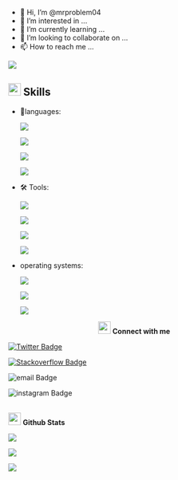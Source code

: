 - 👋 Hi, I’m @mrproblem04
- 👀 I’m interested in ...
- 🌱 I’m currently learning ...
- 💞️ I’m looking to collaborate on ...
- 📫 How to reach me ...


![](https://komarev.com/ghpvc/?username=mrproblem04&color=blueviolet)

## <img src="https://media2.giphy.com/media/QssGEmpkyEOhBCb7e1/giphy.gif?cid=ecf05e47a0n3gi1bfqntqmob8g9aid1oyj2wr3ds3mg700bl&rid=giphy.gif" width ="25"><b> Skills</b>

- 📖languages:

    ![](https://img.shields.io/badge/Code-Python-informational?style=flat&logo=python&logoColor=yellow&color=2bbc8a)

    ![](https://img.shields.io/badge/Code-Javascript-informational?style=flat&logo=javascript&logoColor=yellow&color=2bbc8a)

    ![](https://img.shields.io/badge/Code-HTML-informational?style=flat&logo=html5&logoColor=orange&color=2bbc8a)

    ![](https://img.shields.io/badge/Code-CSS-informational?style=flat&logo=css3&logoColor=blue&color=2bbc8a)

- 🛠️ Tools:

    ![](https://img.shields.io/badge/Tools-Git-informational?style=flat&logo=git&logoColor=red&color=2bbc8a)

    ![](https://img.shields.io/badge/Tools-Github-informational?style=flat&logo=github&logoColor=white&color=2bbc8a)

    ![](https://img.shields.io/badge/Tools-Visual_Studio_Code-informational?style=flat&logo=visual-studio-code&logoColor=blue&color=2bbc8a)

 
    ![](https://img.shields.io/badge/Tools-Blender-informational?style=flat&logo=blender&logoColor=white&color=2bbc8a)

- operating systems:

    ![](https://img.shields.io/badge/OS-Linux-informational?style=flat&logo=linux&logoColor=white&color=2bbc8a)

    ![](https://img.shields.io/badge/OS-Windows-informational?style=flat&logo=windows&logoColor=blue&color=2bbc8a)

    ![](https://img.shields.io/badge/OS-Android-informational?style=flat&logo=android&logoColor=green&color=2bbc8a)

<p align="center">
<img src="https://media.giphy.com/media/3o7TKSjRrfIPjeiVy0/giphy.gif" width="25"> <b>Connect with me</b>


<!-- [![Linkedin Badge](https://img.shields.io/badge/-mrproblem04-blue?style=flat-square&logo=Linkedin&logoColor=white&link=https://www.linkedin.com/in/mrproblem04/)](https://www.linkedin.com/in/mrproblem04/) -->


[![Twitter Badge](https://img.shields.io/badge/-mrproblem04-inactive?style=plastic&logo=twitter&logoColor=white&link=https://twitter.com/mr_problem0403/)](https://twitter.com/mr_problem0403/)

[![Stackoverflow Badge](https://img.shields.io/badge/-mrproblem04-blue?style=plastic&logo=stackoverflow&logoColor=white&link=https://stackoverflow.com/users/20147598/problem/)](https://stackoverflow.com/users/20147598/problem)

![email Badge](https://img.shields.io/badge/-mrproblem04-blueviolet?style=plastic&logo=gmail&logoColor=orange&link=mailto:mr_problem.dipak@proton.me)

![instagram Badge](https://img.shields.io/badge/-mrproblem04-orange?style=plastic&logo=instagram&logoColor=black&link=https://www.instagram.com/mr_problem._04/)

</p>

<p>
<br>
<img src="https://media.giphy.com/media/iY8CRBdQXODJSCERIr/giphy.gif" width="25"> <b>Github Stats</b>

![](https://github-readme-stats.vercel.app/api?username=mrproblem04&show_icons=true&theme=radical)

![](https://github-readme-stats.vercel.app/api/top-langs/?username=mrproblem04&theme=radical)

![](https://github-readme-streak-stats.herokuapp.com/?user=mrproblem04&theme=radical)

</p>